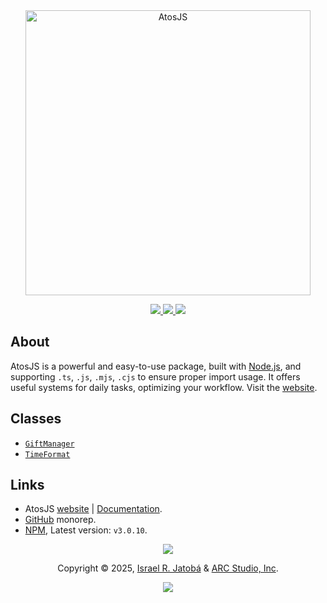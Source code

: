 <div align="center">
  <img src="../../assets/images/atosPNG.png" width="456" alt="AtosJS"></img>

<p>
  <!-- AtosJS badges -->
  <a href="https://www.npmjs.com/package/atosjs">
    <img src="https://img.shields.io/npm/v/atosjs?style=for-the-badge&color=36a5f4&label=npm&logo=npm" />
  </a>
  <a href="https://www.npmjs.com/package/atosjs">
    <img src="https://img.shields.io/npm/dt/atosjs?style=for-the-badge&color=f5a97f&label=downloads&logo=npm" />
  </a>
  <a href="https://github.com/yeyTaken/atosjs">
    <img src="https://img.shields.io/badge/github-atosjs-8da6ce?style=for-the-badge&logo=github" />
  </a>
</p>
</div>

## About

AtosJS is a powerful and easy-to-use package, built with [Node.js](https://nodejs.org/), and supporting `.ts`, `.js`, `.mjs`, `.cjs` to ensure proper import usage. It offers useful systems for daily tasks, optimizing your workflow. Visit the [website](https://atos.js.org/).

## Classes

- [`GiftManager`](https://atos.js.org/docs/gift-manager/)
- [`TimeFormat`](https://atos.js.org/docs/time-format/)

## Links

- AtosJS [website](https://atos.js.org/) | [Documentation](https://atos.js.org/docs).
- [GitHub](https://github.com/yeyTaken/atosjs) monorep.
- [NPM](https://www.npmjs.com/package/atosjs), Latest version: `v3.0.10`.

<p align="center">
  <img src="https://raw.githubusercontent.com/catppuccin/catppuccin/main/assets/footers/gray0_ctp_on_line.svg?sanitize=true"></img>
</p>

<p align="center">
  Copyright © 2025, 
  <a href="https://github.com/yeyTaken" target="_blank">Israel R. Jatobá</a> 
  & 
  <a href="https://www.arcstudio.online/" target="_blank">ARC Studio, Inc</a>.
</p>

<p align="center">
  <a href="https://github.com/yeyTaken/atosjs/blob/master/LICENSE">
    <img src="https://img.shields.io/github/license/yeyTaken/atosjs?style=for-the-badge&color=b7bdf8" />
  </a>
</p>
